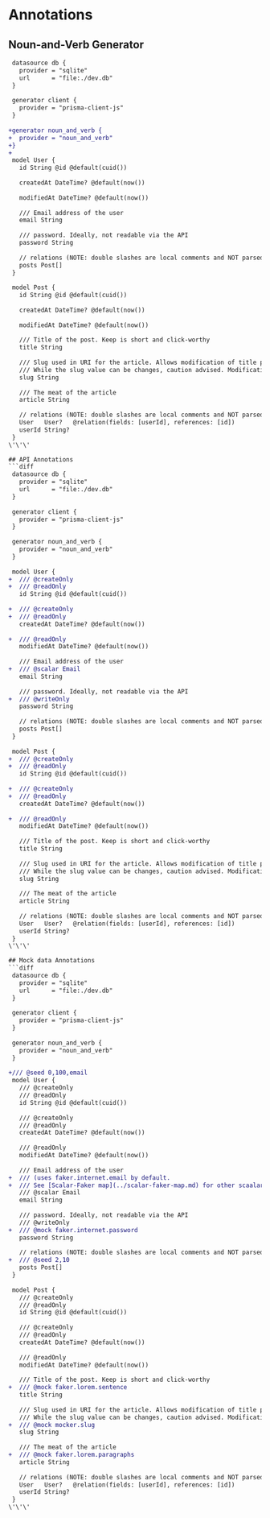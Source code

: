 # Annotations
## Noun-and-Verb Generator
```diff
 datasource db {
   provider = "sqlite"
   url      = "file:./dev.db"
 }
 
 generator client {
   provider = "prisma-client-js"
 }
 
+generator noun_and_verb {
+  provider = "noun_and_verb"
+}
+
 model User {
   id String @id @default(cuid())
 
   createdAt DateTime? @default(now())
 
   modifiedAt DateTime? @default(now())
 
   /// Email address of the user
   email String
 
   /// password. Ideally, not readable via the API
   password String
 
   // relations (NOTE: double slashes are local comments and NOT parsed)
   posts Post[]
 }
 
 model Post {
   id String @id @default(cuid())
 
   createdAt DateTime? @default(now())
 
   modifiedAt DateTime? @default(now())
 
   /// Title of the post. Keep is short and click-worthy
   title String
 
   /// Slug used in URI for the article. Allows modification of title post-publishing of article.
   /// While the slug value can be changes, caution advised. Modifications *might* have negative SEO impacts.
   slug String
 
   /// The meat of the article
   article String
 
   // relations (NOTE: double slashes are local comments and NOT parsed)
   User   User?   @relation(fields: [userId], references: [id])
   userId String?
 }
\'\'\'

## API Annotations
```diff
 datasource db {
   provider = "sqlite"
   url      = "file:./dev.db"
 }
 
 generator client {
   provider = "prisma-client-js"
 }
 
 generator noun_and_verb {
   provider = "noun_and_verb"
 }
 
 model User {
+  /// @createOnly
+  /// @readOnly
   id String @id @default(cuid())
 
+  /// @createOnly
+  /// @readOnly
   createdAt DateTime? @default(now())
 
+  /// @readOnly
   modifiedAt DateTime? @default(now())
 
   /// Email address of the user
+  /// @scalar Email
   email String
 
   /// password. Ideally, not readable via the API
+  /// @writeOnly
   password String
 
   // relations (NOTE: double slashes are local comments and NOT parsed)
   posts Post[]
 }
 
 model Post {
+  /// @createOnly
+  /// @readOnly
   id String @id @default(cuid())
 
+  /// @createOnly
+  /// @readOnly
   createdAt DateTime? @default(now())
 
+  /// @readOnly
   modifiedAt DateTime? @default(now())
 
   /// Title of the post. Keep is short and click-worthy
   title String
 
   /// Slug used in URI for the article. Allows modification of title post-publishing of article.
   /// While the slug value can be changes, caution advised. Modifications *might* have negative SEO impacts.
   slug String
 
   /// The meat of the article
   article String
 
   // relations (NOTE: double slashes are local comments and NOT parsed)
   User   User?   @relation(fields: [userId], references: [id])
   userId String?
 }
\'\'\'

## Mock data Annotations
```diff
 datasource db {
   provider = "sqlite"
   url      = "file:./dev.db"
 }
 
 generator client {
   provider = "prisma-client-js"
 }
 
 generator noun_and_verb {
   provider = "noun_and_verb"
 }
 
+/// @seed 0,100,email
 model User {
   /// @createOnly
   /// @readOnly
   id String @id @default(cuid())
 
   /// @createOnly
   /// @readOnly
   createdAt DateTime? @default(now())
 
   /// @readOnly
   modifiedAt DateTime? @default(now())
 
   /// Email address of the user
+  /// (uses faker.internet.email by default.
+  /// See [Scalar-Faker map](../scalar-faker-map.md) for other scaalars with default fakers.
   /// @scalar Email
   email String
 
   /// password. Ideally, not readable via the API
   /// @writeOnly
+  /// @mock faker.internet.password
   password String
 
   // relations (NOTE: double slashes are local comments and NOT parsed)
+  /// @seed 2,10
   posts Post[]
 }
 
 model Post {
   /// @createOnly
   /// @readOnly
   id String @id @default(cuid())
 
   /// @createOnly
   /// @readOnly
   createdAt DateTime? @default(now())
 
   /// @readOnly
   modifiedAt DateTime? @default(now())
 
   /// Title of the post. Keep is short and click-worthy
+  /// @mock faker.lorem.sentence
   title String
 
   /// Slug used in URI for the article. Allows modification of title post-publishing of article.
   /// While the slug value can be changes, caution advised. Modifications *might* have negative SEO impacts.
+  /// @mock mocker.slug
   slug String
 
   /// The meat of the article
+  /// @mock faker.lorem.paragraphs
   article String
 
   // relations (NOTE: double slashes are local comments and NOT parsed)
   User   User?   @relation(fields: [userId], references: [id])
   userId String?
 }
\'\'\'

